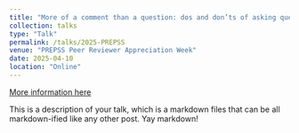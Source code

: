 ```yaml
---
title: "More of a comment than a question: dos and don’ts of asking questions at scientific meetings"
collection: talks
type: "Talk"
permalink: /talks/2025-PREPSS
venue: "PREPSS Peer Reviewer Appreciation Week"
date: 2025-04-10
location: "Online"
---
```


[More information here](http://example2.com)

This is a description of your talk, which is a markdown files that can be all markdown-ified like any other post. Yay markdown!
